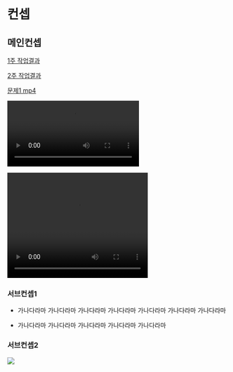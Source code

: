 # 컨셉
## 메인컨셉


[1주 작업결과](files/w01/test2.md)  

[2주 작업결과](files/w02/index.md)

[문제1 mp4](files/w01/문제1.mp4)

<video src="files/w01/문제1.mp4" markdown="1">video</video>

<video width="320" height="240" controls>
  <source src="files/w01/문제1.mp4" type="video/mp4">
</video>

### 서브컨셉1
* 가나다라마 가나다라마 가나다라마 가나다라마 가나다라마 가나다라마 가나다라마 
- 가나다라마 가나다라마 가나다라마 가나다라마 가나다라마 
### 서브컨셉2

<img src="./img/관련이미지.bmp">


